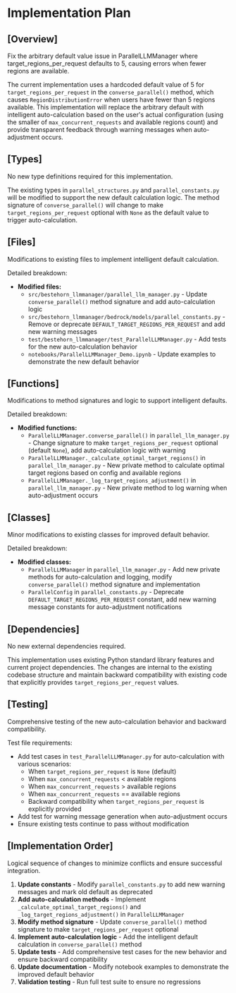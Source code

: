 # Implementation Plan

## [Overview]
Fix the arbitrary default value issue in ParallelLLMManager where target_regions_per_request defaults to 5, causing errors when fewer regions are available.

The current implementation uses a hardcoded default value of 5 for `target_regions_per_request` in the `converse_parallel()` method, which causes `RegionDistributionError` when users have fewer than 5 regions available. This implementation will replace the arbitrary default with intelligent auto-calculation based on the user's actual configuration (using the smaller of `max_concurrent_requests` and available regions count) and provide transparent feedback through warning messages when auto-adjustment occurs.

## [Types]
No new type definitions required for this implementation.

The existing types in `parallel_structures.py` and `parallel_constants.py` will be modified to support the new default calculation logic. The method signature of `converse_parallel()` will change to make `target_regions_per_request` optional with `None` as the default value to trigger auto-calculation.

## [Files]
Modifications to existing files to implement intelligent default calculation.

Detailed breakdown:
- **Modified files:**
  - `src/bestehorn_llmmanager/parallel_llm_manager.py` - Update `converse_parallel()` method signature and add auto-calculation logic
  - `src/bestehorn_llmmanager/bedrock/models/parallel_constants.py` - Remove or deprecate `DEFAULT_TARGET_REGIONS_PER_REQUEST` and add new warning messages
  - `test/bestehorn_llmmanager/test_ParallelLLMManager.py` - Add tests for the new auto-calculation behavior
  - `notebooks/ParallelLLMManager_Demo.ipynb` - Update examples to demonstrate the new default behavior

## [Functions]
Modifications to method signatures and logic to support intelligent defaults.

Detailed breakdown:
- **Modified functions:**
  - `ParallelLLMManager.converse_parallel()` in `parallel_llm_manager.py` - Change signature to make `target_regions_per_request` optional (default `None`), add auto-calculation logic with warning
  - `ParallelLLMManager._calculate_optimal_target_regions()` in `parallel_llm_manager.py` - New private method to calculate optimal target regions based on config and available regions
  - `ParallelLLMManager._log_target_regions_adjustment()` in `parallel_llm_manager.py` - New private method to log warning when auto-adjustment occurs

## [Classes]
Minor modifications to existing classes for improved default behavior.

Detailed breakdown:
- **Modified classes:**
  - `ParallelLLMManager` in `parallel_llm_manager.py` - Add new private methods for auto-calculation and logging, modify `converse_parallel()` method signature and implementation
  - `ParallelConfig` in `parallel_constants.py` - Deprecate `DEFAULT_TARGET_REGIONS_PER_REQUEST` constant, add new warning message constants for auto-adjustment notifications

## [Dependencies]
No new external dependencies required.

This implementation uses existing Python standard library features and current project dependencies. The changes are internal to the existing codebase structure and maintain backward compatibility with existing code that explicitly provides `target_regions_per_request` values.

## [Testing]
Comprehensive testing of the new auto-calculation behavior and backward compatibility.

Test file requirements:
- Add test cases in `test_ParallelLLMManager.py` for auto-calculation with various scenarios:
  - When `target_regions_per_request` is `None` (default)
  - When `max_concurrent_requests` < available regions
  - When `max_concurrent_requests` > available regions  
  - When `max_concurrent_requests` == available regions
  - Backward compatibility when `target_regions_per_request` is explicitly provided
- Add test for warning message generation when auto-adjustment occurs
- Ensure existing tests continue to pass without modification

## [Implementation Order]
Logical sequence of changes to minimize conflicts and ensure successful integration.

1. **Update constants** - Modify `parallel_constants.py` to add new warning messages and mark old default as deprecated
2. **Add auto-calculation methods** - Implement `_calculate_optimal_target_regions()` and `_log_target_regions_adjustment()` in `ParallelLLMManager`
3. **Modify method signature** - Update `converse_parallel()` method signature to make `target_regions_per_request` optional
4. **Implement auto-calculation logic** - Add the intelligent default calculation in `converse_parallel()` method
5. **Update tests** - Add comprehensive test cases for the new behavior and ensure backward compatibility
6. **Update documentation** - Modify notebook examples to demonstrate the improved default behavior
7. **Validation testing** - Run full test suite to ensure no regressions
